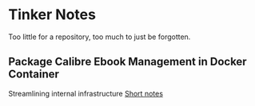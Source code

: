# Tinker Notes
Too little for a repository, too much to just be forgotten.

## Package Calibre Ebook Management in Docker Container
Streamlining internal infrastructure [Short notes](calibre-container.md)
